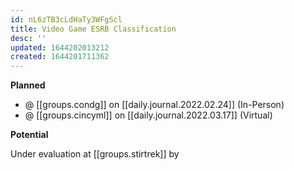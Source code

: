 ```yaml
---
id: nL6zTB3cLdHaTy3WFgScl
title: Video Game ESRB Classification
desc: ''
updated: 1644202013212
created: 1644201711362
---
```


**Planned**

- @ [[groups.condg]] on [[daily.journal.2022.02.24]] (In-Person)
- @ [[groups.cincyml]] on [[daily.journal.2022.03.17]] (Virtual)

**Potential**

Under evaluation at [[groups.stirtrek]] by 